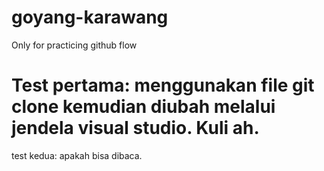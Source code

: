 # goyang-karawang

Only for practicing github flow

Test pertama: menggunakan file git clone kemudian diubah melalui jendela visual studio.
Kuli ah.
==========================================
test kedua: apakah bisa dibaca.
